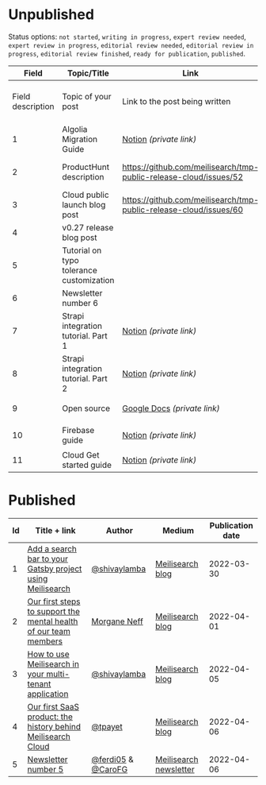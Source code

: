 # Unpublished

Status options: `not started`, `writing in progress`, `expert review needed`, `expert review in progress`, `editorial review needed`, `editorial review in progress`, `editorial review finished`, `ready for publication`, `published`.

| Field | Topic/Title | Link | Author | Medium | ETA | Status |
|---|---|---|---|---|---|---|
| Field description | Topic of your post | Link to the post being written | Your name | Mediums where the post will be published | Tentative date for the publication | Status of the publication process |
| 1 | Algolia Migration Guide | [Notion](https://www.notion.so/meilisearch/Algolia-to-Meilisearch-migration-guide-2ced0574d10e46438e0fc998fededd12) _(private link)_ | [@shivaylamba](https://github.com/shivaylamba) | [Meilisearch documentation](https://docs.meilisearch.com/) | 🚨 2022-04-21 | `editorial review in progress` |
| 2 | ProductHunt description | https://github.com/meilisearch/tmp-public-release-cloud/issues/52 | [@qdequele](https://github.com/qdequele) | [Product Hunt](https://www.producthunt.com/) | 🚨 2022-04-25 (TBC) | `not started` |
| 3 | Cloud public launch blog post | https://github.com/meilisearch/tmp-public-release-cloud/issues/60 | [@ferdi05](https://github.com/ferdi05) | [Meilisearch blog](https://blog.meilisearch.com/) | 🚨 2022-04-25 (TBC) | `not started` |
| 4 | v0.27 release blog post |  | [@shivaylamba](https://github.com/shivaylamba) | [Meilisearch blog](https://blog.meilisearch.com/) | 🚨 2022-05-09 | `writing in progress` |
| 5 | Tutorial on typo tolerance customization|  | [@CaroFG](https://github.com/CaroFG) | [Meilisearch blog](https://blog.meilisearch.com/) | 🚨 2022-05-09 | `not started` |
| 6 | Newsletter number 6 |  | [@ferdi05](https://github.com/ferdi05) | [Meilisearch newsletter](https://us2.campaign-archive.com/home/?u=27870f7b71c908a8b359599fb&id=31f7b55f37) | 🚨 2022-05-23 | `not started` |
| 7 | Strapi integration tutorial. Part 1 | [Notion](https://www.notion.so/meilisearch/Strapi-v4-Meilisearch-4da7448b6a7b4dc3aaafed0812cce44a) _(private link)_ | [@CaroFG](https://github.com/CaroFG) | [Meilisearch blog](https://blog.meilisearch.com/) | 2022-04-20 | `editorial review in progress` |
| 8 | Strapi integration tutorial. Part 2 | [Notion](https://www.notion.so/meilisearch/Instant-Meilisearch-Strapi-v4-545c1e51336349afa9b76d03ce85b0bd) _(private link)_ | [@CaroFG](https://github.com/CaroFG) | [Meilisearch blog](https://blog.meilisearch.com/) | 2022-04-20 | `expert review needed` |
| 9 | Open source | [Google Docs](https://docs.google.com/document/d/189oourMhmzPrmP0wS9o_iC59sbRNFPChEtszS2YpWcQ/edit) _(private link)_| [@qdequele](https://github.com/qdequele) | [Meilisearch blog](https://blog.meilisearch.com/) | 2022-04-22 | `editorial review in progress` |
| 10 | Firebase guide | [Notion](https://www.notion.so/meilisearch/Firebase-guide-f26f200fd5944f7e8f55810b35ca1e54) _(private link)_ | [@alallema](https://github.com/alallema) | [Meilisearch blog](https://blog.meilisearch.com/) (at least) | 2022-04-22 | `expert review in progress` |
| 11 | Cloud Get started guide | [Notion](https://www.notion.so/meilisearch/Getting-Started-with-Meilisearch-Cloud-3110211869ad43fd80f9603319b6ccba) _(private link)_ | [@oluademola](https://github.com/oluademola) | [Meilisearch Cloud website](https://cloud.meilisearch.com/) | 2022-04-25 | `writing in progress` |

# Published

| Id | Title + link | Author | Medium | Publication date |
|---|---|---|---|---|
| 1 | [Add a search bar to your Gatsby project using Meilisearch](https://blog.meilisearch.com/add-a-search-bar-to-your-gatsby-project-using-meilisearch/) | [@shivaylamba](https://github.com/shivaylamba) | [Meilisearch blog](https://blog.meilisearch.com/) | 2022-03-30 |
| 2 | [Our first steps to support the mental health of our team members](https://blog.meilisearch.com/our-first-steps-to-support-the-mental-health-of-our-team-members/) | [Morgane Neff](https://meilisearch.notion.site/Morgane-Neff-ce9c8e7d86ab46a6bdd64b3164bbec25) | [Meilisearch blog](https://blog.meilisearch.com/) | 2022-04-01 |
| 3 | [How to use Meilisearch in your multi-tenant application](https://blog.meilisearch.com/multi-tenancy/) | [@shivaylamba](https://github.com/shivaylamba) | [Meilisearch blog](https://blog.meilisearch.com/) |2022-04-05 |
| 4 | [Our first SaaS product: the history behind Meilisearch Cloud](https://blog.meilisearch.com/the-history-of-meilisearch-cloud/) | [@tpayet](https://github.com/tpayet) | [Meilisearch blog](https://blog.meilisearch.com/) |2022-04-06 |
| 5 | [Newsletter number 5](https://mailchi.mp/meilisearch/meilisearch-newsletter-5766633) | [@ferdi05](https://github.com/ferdi05) & [@CaroFG](https://github.com/CaroFG) | [Meilisearch newsletter](https://us2.campaign-archive.com/home/?u=27870f7b71c908a8b359599fb&id=31f7b55f37) |2022-04-06 |

